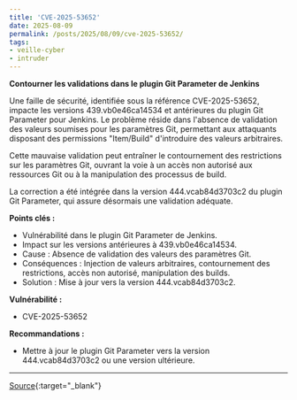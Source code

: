 ```yaml
---
title: 'CVE-2025-53652'
date: 2025-08-09
permalink: /posts/2025/08/09/cve-2025-53652/
tags:
- veille-cyber
- intruder
---
```

**Contourner les validations dans le plugin Git Parameter de Jenkins**

Une faille de sécurité, identifiée sous la référence CVE-2025-53652, impacte les versions 439.vb0e46ca14534 et antérieures du plugin Git Parameter pour Jenkins. Le problème réside dans l'absence de validation des valeurs soumises pour les paramètres Git, permettant aux attaquants disposant des permissions "Item/Build" d'introduire des valeurs arbitraires.

Cette mauvaise validation peut entraîner le contournement des restrictions sur les paramètres Git, ouvrant la voie à un accès non autorisé aux ressources Git ou à la manipulation des processus de build.

La correction a été intégrée dans la version 444.vcab84d3703c2 du plugin Git Parameter, qui assure désormais une validation adéquate.

**Points clés :**

*   Vulnérabilité dans le plugin Git Parameter de Jenkins.
*   Impact sur les versions antérieures à 439.vb0e46ca14534.
*   Cause : Absence de validation des valeurs des paramètres Git.
*   Conséquences : Injection de valeurs arbitraires, contournement des restrictions, accès non autorisé, manipulation des builds.
*   Solution : Mise à jour vers la version 444.vcab84d3703c2.

**Vulnérabilité :**

*   CVE-2025-53652

**Recommandations :**

*   Mettre à jour le plugin Git Parameter vers la version 444.vcab84d3703c2 ou une version ultérieure.

---
[Source](https://cvemon.intruder.io/cves/CVE-2025-53652){:target="_blank"}
